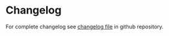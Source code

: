 # Changelog


For complete changelog see <a href="https://github.com/papermerge/papermerge-core/blob/master/changelog.md" class="external-link" target="_blank">changelog file</a> in github repository.
